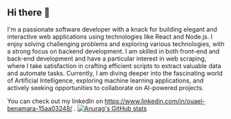 ## Hi there 👋

I'm a passionate software developer with a knack for building elegant and interactive web applications using technologies like React and Node.js. I enjoy solving challenging problems and exploring various technologies, with a strong focus on backend development. I am skilled in both front-end and back-end development and have a particular interest in web scraping, where I take satisfaction in crafting efficient scripts to extract valuable data and automate tasks. Currently, I am diving deeper into the fascinating world of Artificial Intelligence, exploring machine learning applications, and actively seeking opportunities to collaborate on AI-powered projects.

You can check out my linkedIn on https://www.linkedin.com/in/ouael-benamara-15aa03248/ .
[![Anurag's GitHub stats](https://github-readme-stats.vercel.app/api?username=ouaelbenamara)](https://github.com/anuraghazra/github-readme-stats)
